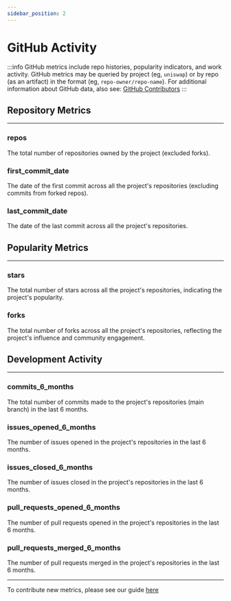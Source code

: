 ```yaml
---
sidebar_position: 2
---
```


# GitHub Activity

:::info
GitHub metrics include repo histories, popularity indicators, and work activity. GitHub metrics may be queried by project (eg, `uniswap`) or by repo (as an artifact) in the format (eg, `repo-owner/repo-name`). For additional information about GitHub data, also see: [GitHub Contributors](./github_contributors)
:::

## Repository Metrics

---

### repos

The total number of repositories owned by the project (excluded forks).

### first_commit_date

The date of the first commit across all the project's repositories (excluding commits from forked repos).

### last_commit_date

The date of the last commit across all the project's repositories.

## Popularity Metrics

---

### stars

The total number of stars across all the project's repositories, indicating the project's popularity.

### forks

The total number of forks across all the project's repositories, reflecting the project's influence and community engagement.

## Development Activity

---

### commits_6_months

The total number of commits made to the project's repositories (main branch) in the last 6 months.

### issues_opened_6_months

The number of issues opened in the project's repositories in the last 6 months.

### issues_closed_6_months

The number of issues closed in the project's repositories in the last 6 months.

### pull_requests_opened_6_months

The number of pull requests opened in the project's repositories in the last 6 months.

### pull_requests_merged_6_months

The number of pull requests merged in the project's repositories in the last 6 months.

---

To contribute new metrics, please see our guide [here](../../contribute/impact-models)
